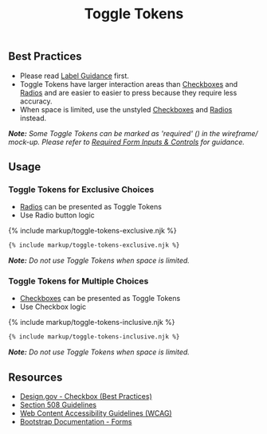 ﻿---
title: Toggle Tokens
summary: Toggle Tokens are a styled version of Checkboxes and Radios. 
tags: forms
layout: guide
eleventyNavigation:
  key: Toggle Tokens
  parent: Form Controls
  order: 10
  excerpt: Toggle Tokens are a styled version of Checkboxes and Radios.
  img: /img/illustrations/illus-toggle-tokens.svg
---
    
## Best Practices

- Please read [Label Guidance](/form-controls/labels-guidance) first.
- Toggle Tokens have larger interaction areas than [Checkboxes](/form-controls/checkboxes) and [Radios](/form-controls/radios) and are easier to easier to press because they require less accuracy.
- When space is limited, use the unstyled [Checkboxes](/form-controls/checkboxes) and [Radios](/form-controls/radios) instead.

_**Note:** Some Toggle Tokens can be marked as 'required' (<span class="fas fa-asterisk text-danger"></span>) in the wireframe/ mock-up. Please refer to [Required Form Inputs & Controls](/form-controls/labels-guidance#required-form-inputs-%26-controls) for guidance._

## Usage
### Toggle Tokens for Exclusive Choices
* [Radios](form-controls/radios) can be presented as Toggle Tokens
* Use Radio button logic

{% include markup/toggle-tokens-exclusive.njk %}

``` html
{% include markup/toggle-tokens-exclusive.njk %}
```

_**Note:** Do not use Toggle Tokens when space is limited._

### Toggle Tokens for Multiple Choices
* [Checkboxes](form-controls/checkboxes) can be presented as Toggle Tokens
* Use Checkbox logic

{% include markup/toggle-tokens-inclusive.njk %}

``` html
{% include markup/toggle-tokens-inclusive.njk %}
```

_**Note:** Do not use Toggle Tokens when space is limited._

## Resources
* <a href="https://designsystem.digital.gov/components/form-controls/#checkbox" target="_blank">Design.gov - Checkbox (Best Practices)</a>
* <a href="https://www.section508.gov/" target="_blank">Section 508 Guidelines</a>
* <a href="https://www.w3.org/TR/WCAG21/" target="_blank">Web Content Accessibility Guidelines (WCAG)</a>
* <a href="https://getbootstrap.com/docs/4.5/components/forms/" target="_blank">Bootstrap Documentation - Forms</a>
